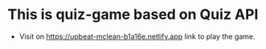 # This is quiz-game based on Quiz API
* Visit on https://upbeat-mclean-b1a16e.netlify.app link to play the game.
